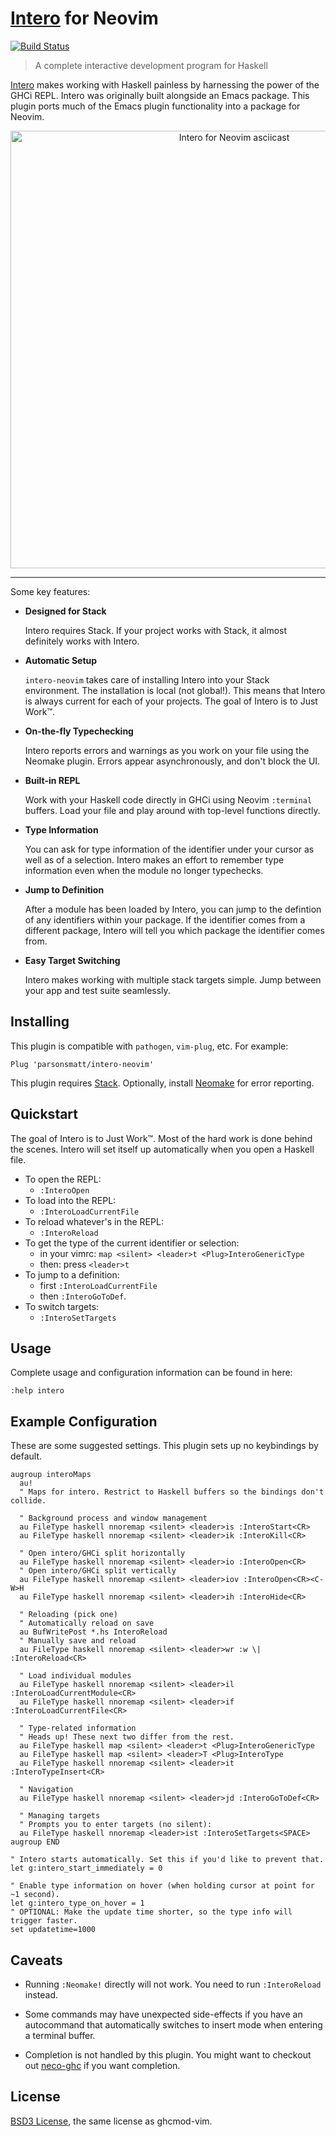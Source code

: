 # [Intero][] for Neovim

[![Build Status](https://travis-ci.org/parsonsmatt/intero-neovim.svg?branch=master)](https://travis-ci.org/parsonsmatt/intero-neovim)

> A complete interactive development program for Haskell

[Intero][] makes working with Haskell painless by harnessing the power of
the GHCi REPL. Intero was originally built alongside an Emacs package. This
plugin ports much of the Emacs plugin functionality into a package for Neovim.

<p align="center">
  <a href="https://asciinema.org/a/128416">
    <img
      width="700px"
      alt="Intero for Neovim asciicast"
      src="https://asciinema.org/a/128416.png">
  </a>
</p>

- - -

Some key features:

- **Designed for Stack**

  Intero requires Stack. If your project works with Stack, it almost definitely
  works with Intero.

- **Automatic Setup**

  `intero-neovim` takes care of installing Intero into your Stack environment.
  The installation is local (not global!). This means that Intero is always
  current for each of your projects. The goal of Intero is to Just Work™.

- **On-the-fly Typechecking**

  Intero reports errors and warnings as you work on your file using the Neomake
  plugin. Errors appear asynchronously, and don't block the UI.

- **Built-in REPL**

  Work with your Haskell code directly in GHCi using Neovim `:terminal` buffers.
  Load your file and play around with top-level functions directly.

- **Type Information**

  You can ask for type information of the identifier under your cursor as well
  as of a selection. Intero makes an effort to remember type information even
  when the module no longer typechecks.

- **Jump to Definition**

  After a module has been loaded by Intero, you can jump to the defintion of any
  identifiers within your package. If the identifier comes from a different
  package, Intero will tell you which package the identifier comes from.

- **Easy Target Switching**

  Intero makes working with multiple stack targets simple. Jump between your app
  and test suite seamlessly.


## Installing

This plugin is compatible with `pathogen`, `vim-plug`, etc. For example:

```viml
Plug 'parsonsmatt/intero-neovim'
```

This plugin requires [Stack][]. Optionally, install [Neomake][] for error
reporting.


## Quickstart

The goal of Intero is to Just Work™. Most of the hard work is done behind the
scenes. Intero will set itself up automatically when you open a Haskell file.

- To open the REPL:
  - `:InteroOpen`
- To load into the REPL:
  - `:InteroLoadCurrentFile`
- To reload whatever's in the REPL:
  - `:InteroReload`
- To get the type of the current identifier or selection:
  - in your vimrc: `map <silent> <leader>t <Plug>InteroGenericType`
  - then: press `<leader>t`
- To jump to a definition:
  - first `:InteroLoadCurrentFile`
  - then `:InteroGoToDef`.
- To switch targets:
  - `:InteroSetTargets`


## Usage

Complete usage and configuration information can be found in here:

```vim
:help intero
```

## Example Configuration

These are some suggested settings. This plugin sets up no keybindings by
default.

```vim
augroup interoMaps
  au!
  " Maps for intero. Restrict to Haskell buffers so the bindings don't collide.

  " Background process and window management
  au FileType haskell nnoremap <silent> <leader>is :InteroStart<CR>
  au FileType haskell nnoremap <silent> <leader>ik :InteroKill<CR>

  " Open intero/GHCi split horizontally
  au FileType haskell nnoremap <silent> <leader>io :InteroOpen<CR>
  " Open intero/GHCi split vertically
  au FileType haskell nnoremap <silent> <leader>iov :InteroOpen<CR><C-W>H
  au FileType haskell nnoremap <silent> <leader>ih :InteroHide<CR>

  " Reloading (pick one)
  " Automatically reload on save
  au BufWritePost *.hs InteroReload
  " Manually save and reload
  au FileType haskell nnoremap <silent> <leader>wr :w \| :InteroReload<CR>

  " Load individual modules
  au FileType haskell nnoremap <silent> <leader>il :InteroLoadCurrentModule<CR>
  au FileType haskell nnoremap <silent> <leader>if :InteroLoadCurrentFile<CR>

  " Type-related information
  " Heads up! These next two differ from the rest.
  au FileType haskell map <silent> <leader>t <Plug>InteroGenericType
  au FileType haskell map <silent> <leader>T <Plug>InteroType
  au FileType haskell nnoremap <silent> <leader>it :InteroTypeInsert<CR>

  " Navigation
  au FileType haskell nnoremap <silent> <leader>jd :InteroGoToDef<CR>

  " Managing targets
  " Prompts you to enter targets (no silent):
  au FileType haskell nnoremap <leader>ist :InteroSetTargets<SPACE>
augroup END

" Intero starts automatically. Set this if you'd like to prevent that.
let g:intero_start_immediately = 0

" Enable type information on hover (when holding cursor at point for ~1 second).
let g:intero_type_on_hover = 1
" OPTIONAL: Make the update time shorter, so the type info will trigger faster.
set updatetime=1000
```

## Caveats

- Running `:Neomake!` directly will not work. You need to run `:InteroReload`
  instead.

- Some commands may have unexpected side-effects if you have an autocommand
  that automatically switches to insert mode when entering a terminal buffer.

- Completion is not handled by this plugin. You might want to checkout out
  [neco-ghc][] if you want completion.


## License

[BSD3 License](http://www.opensource.org/licenses/BSD-3-Clause), the same
license as ghcmod-vim.


[Intero]: https://commercialhaskell.github.io/intero/
[Stack]: https://haskellstack.org/
[Neomake]: https://github.com/neomake/neomake
[neco-ghc]: https://github.com/eagletmt/neco-ghc
